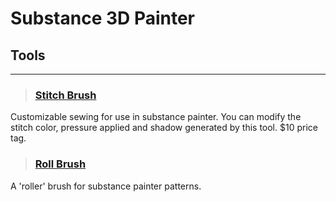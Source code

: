 # Substance 3D Painter

## Tools
___

> ### [Stitch Brush](https://gumroad.com/l/qKYKT?fbclid=IwAR2rRf_tpSPXLTwZuxUzNdjKyf79logtNQ0C_daY-hyGLG3IpZVlY6NawZ0)
Customizable sewing for use in substance painter. You can modify the stitch color, pressure applied and shadow generated by this tool. $10 price tag.
<!-- -->


> ### [Roll Brush](https://www.artstation.com/artwork/N5Y8wg)
A 'roller' brush for substance painter patterns.
<!-- -->

